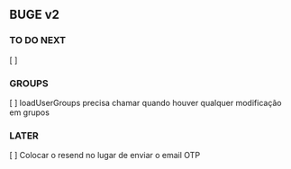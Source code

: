## BUGE v2

### TO DO NEXT

[ ]

### GROUPS

[ ] loadUserGroups precisa chamar quando houver qualquer modificação em grupos

### LATER

[ ] Colocar o resend no lugar de enviar o email OTP
